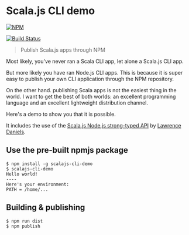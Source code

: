 # Scala.js CLI demo

[![NPM](https://nodei.co/npm/scalajs-cli-demo.png?compact=true)](https://nodei.co/npm/scalajs-cli-demo/)

[![Build Status](https://travis-ci.org/ScalaWilliam/scalajs-cli-demo.svg?branch=master)](https://travis-ci.org/ScalaWilliam/scalajs-cli-demo)

> Publish Scala.js apps through NPM
 
Most likely, you've never ran a Scala CLI app, let alone a Scala.js CLI app.

But more likely you have ran Node.js CLI apps. This is because it is super
easy to publish your own CLI application through the NPM repository.

On the other hand. publishing Scala apps is not the easiest thing in the world.
I want to get the best of both worlds: an excellent programming language
and an excellent lightweight distribution channel.

Here's a demo to show you that it is possible.

It includes the use of the [Scala.js Node.js strong-typed API](https://github.com/scalajs-io/nodejs)
by [Lawrence Daniels](https://github.com/ldaniels528).

## Use the pre-built npmjs package

```
$ npm install -g scalajs-cli-demo
$ scalajs-cli-demo
Hello world!
----
Here's your environment:
PATH = /home/...
```

## Building & publishing

```
$ npm run dist
$ npm publish
```
